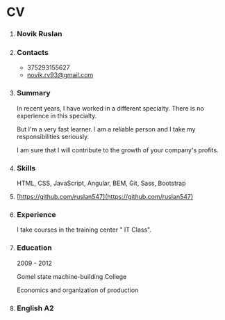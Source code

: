 # CV

1. ### Novik Ruslan
2. ### Сontacts

    - 375293155627
    - novik.rv93@gmail.com
3. ### Summary

    In recent years, I have worked in a different specialty. There is no experience in this specialty. 
    
    But I'm a very fast learner. I am a reliable person and I take my responsibilities seriously. 
    
    I am sure that I will contribute to the growth of your company's profits.
4. ### Skills

    HTML, CSS, JavaScript, Angular, BEM,  Git, Sass, Bootstrap
5. [https://github.com/ruslan547](https://github.com/ruslan547)
6. ### Experience

    I take courses in the training center " IT Class".
7. ### Education
    
    2009 - 2012

    Gomel state machine-building College

    Economics and organization of production
8. ### English A2
